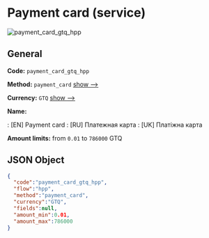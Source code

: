 
# Payment card (service) 
![payment_card_gtq_hpp](https://static.openfintech.io/payment_methods/payment_card_gtq_hpp/logo.svg?w=400&c=v0.59.26#w200)  

## General 
 
**Code:** `payment_card_gtq_hpp` 
 
**Method:** `payment_card` 
 [show -->](/payment-methods/payment_card/) 
 
**Currency:** `GTQ` [show -->](/currencies/GTQ/) 
 
**Name:** 
 
:	[EN] Payment card 
:	[RU] Платежная карта 
:	[UK] Платіжна карта 
 
**Amount limits:** from `0.01` to `786000` GTQ 

## JSON Object 

```json
{
  "code":"payment_card_gtq_hpp",
  "flow":"hpp",
  "method":"payment_card",
  "currency":"GTQ",
  "fields":null,
  "amount_min":0.01,
  "amount_max":786000
}
```  

